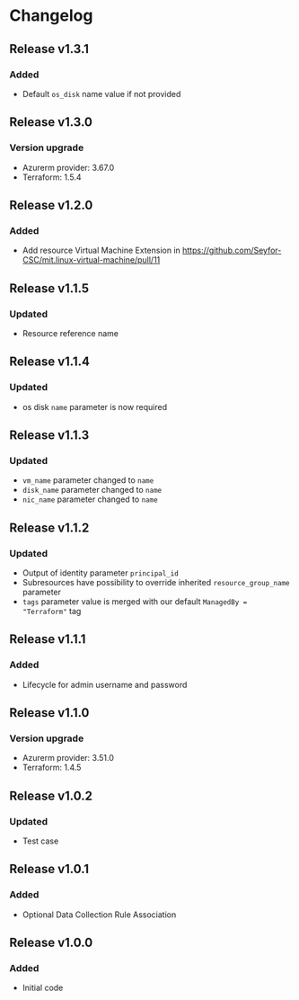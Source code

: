 # Changelog

## Release v1.3.1

### Added
- Default `os_disk` name value if not provided
   
## Release v1.3.0

### Version upgrade
-	Azurerm provider: 3.67.0
-	Terraform: 1.5.4
   
## Release v1.2.0

### Added
* Add resource Virtual Machine Extension in https://github.com/Seyfor-CSC/mit.linux-virtual-machine/pull/11
   
## Release v1.1.5

### Updated
- Resource reference name
   
## Release v1.1.4

### Updated
-  os disk `name` parameter is now required

   
## Release v1.1.3

### Updated
- `vm_name` parameter changed to `name`
- `disk_name` parameter changed to  `name`
- `nic_name` parameter changed to  `name`
   
## Release v1.1.2

### Updated
- Output of identity parameter `principal_id` 
- Subresources have possibility to override inherited `resource_group_name` parameter
- `tags` parameter value is merged with our default `ManagedBy = "Terraform"` tag
   
## Release v1.1.1

### Added
- Lifecycle for admin username and password
   
## Release v1.1.0

### Version upgrade
- Azurerm provider: 3.51.0
- Terraform: 1.4.5
   
## Release v1.0.2

### Updated
- Test case
   
## Release v1.0.1

### Added
- Optional Data Collection Rule Association
   
## Release v1.0.0

### Added

- Initial code
   